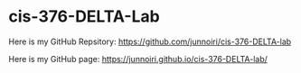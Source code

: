 # cis-376-DELTA-Lab
Here is my GitHub Repsitory: https://github.com/junnoiri/cis-376-DELTA-lab

Here is my GitHub page: https://junnoiri.github.io/cis-376-DELTA-lab/


